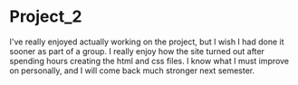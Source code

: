# Project_2
I've really enjoyed actually working on the project, but I wish I had done it sooner as part of a group. I really enjoy how the site turned out after spending
hours creating the html and css files. I know what I must improve on personally, and I will come back much stronger next semester.
